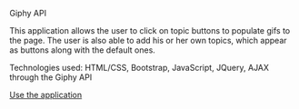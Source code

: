 Giphy API

This application allows the user to click on topic buttons to populate gifs to the page. The user is also able to add his or her own topics, which appear as buttons along with the default ones.

Technologies used: HTML/CSS, Bootstrap, JavaScript, JQuery, AJAX through the Giphy API

[Use the application](https://falondarville.github.io/giphyAPI/)
